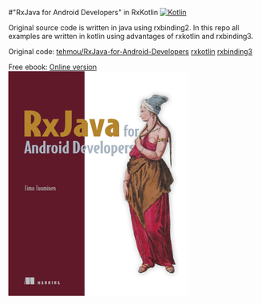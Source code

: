 #"RxJava for Android Developers"  in RxKotlin
[![Kotlin](https://img.shields.io/badge/style-1.3.41-green.svg?style=flat&label=Kotlin)](https://kotlinlang.org) 

Original source code is written in java using rxbinding2. 
In this repo all examples are written in kotlin using advantages of rxkotlin and rxbinding3.

Original code: [tehmou/RxJava-for-Android-Developers](https://github.com/tehmou/RxJava-for-Android-Developers) 
[rxkotlin](https://github.com/ReactiveX/RxKotlin)
[rxbinding3](https://github.com/JakeWharton/RxBinding/tree/master/rxbinding/src/main/java/com/jakewharton/rxbinding3)

Free ebook: [Online version](https://www.manning.com/books/rxjava-for-android-developers)
![rx java book](/book.png?raw=true "")  





